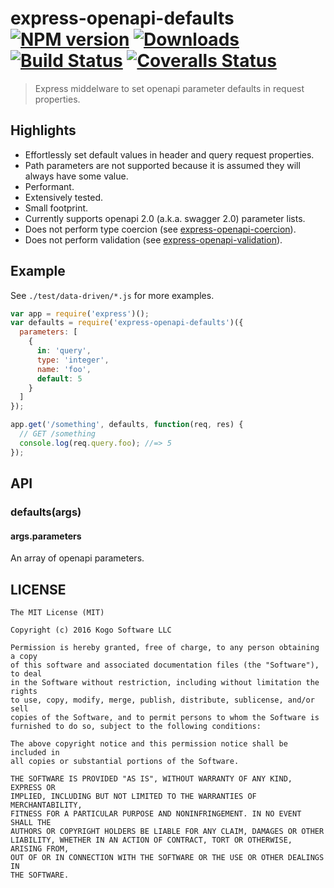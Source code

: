# express-openapi-defaults [![NPM version][npm-image]][npm-url] [![Downloads][downloads-image]][npm-url] [![Build Status][travis-image]][travis-url] [![Coveralls Status][coveralls-image]][coveralls-url]
> Express middelware to set openapi parameter defaults in request properties.

## Highlights

* Effortlessly set default values in header and query request properties.
* Path parameters are not supported because it is assumed they will always have some
value.
* Performant.
* Extensively tested.
* Small footprint.
* Currently supports openapi 2.0 (a.k.a. swagger 2.0) parameter lists.
* Does not perform type coercion (see [express-openapi-coercion](https://github.com/kogosoftwarellc/express-openapi-coercion)).
* Does not perform validation (see [express-openapi-validation](https://github.com/kogosoftwarellc/express-openapi-validation)).

## Example

See `./test/data-driven/*.js` for more examples.

```javascript
var app = require('express')();
var defaults = require('express-openapi-defaults')({
  parameters: [
    {
      in: 'query',
      type: 'integer',
      name: 'foo',
      default: 5
    }
  ]
});

app.get('/something', defaults, function(req, res) {
  // GET /something
  console.log(req.query.foo); //=> 5
});
```

## API

### defaults(args)
#### args.parameters

An array of openapi parameters.

## LICENSE
``````
The MIT License (MIT)

Copyright (c) 2016 Kogo Software LLC

Permission is hereby granted, free of charge, to any person obtaining a copy
of this software and associated documentation files (the "Software"), to deal
in the Software without restriction, including without limitation the rights
to use, copy, modify, merge, publish, distribute, sublicense, and/or sell
copies of the Software, and to permit persons to whom the Software is
furnished to do so, subject to the following conditions:

The above copyright notice and this permission notice shall be included in
all copies or substantial portions of the Software.

THE SOFTWARE IS PROVIDED "AS IS", WITHOUT WARRANTY OF ANY KIND, EXPRESS OR
IMPLIED, INCLUDING BUT NOT LIMITED TO THE WARRANTIES OF MERCHANTABILITY,
FITNESS FOR A PARTICULAR PURPOSE AND NONINFRINGEMENT. IN NO EVENT SHALL THE
AUTHORS OR COPYRIGHT HOLDERS BE LIABLE FOR ANY CLAIM, DAMAGES OR OTHER
LIABILITY, WHETHER IN AN ACTION OF CONTRACT, TORT OR OTHERWISE, ARISING FROM,
OUT OF OR IN CONNECTION WITH THE SOFTWARE OR THE USE OR OTHER DEALINGS IN
THE SOFTWARE.
``````

[downloads-image]: http://img.shields.io/npm/dm/express-openapi-defaults.svg
[npm-url]: https://npmjs.org/package/express-openapi-defaults
[npm-image]: http://img.shields.io/npm/v/express-openapi-defaults.svg

[travis-url]: https://travis-ci.org/kogosoftwarellc/express-openapi-defaults
[travis-image]: http://img.shields.io/travis/kogosoftwarellc/express-openapi-defaults.svg

[coveralls-url]: https://coveralls.io/r/kogosoftwarellc/express-openapi-defaults
[coveralls-image]: http://img.shields.io/coveralls/kogosoftwarellc/express-openapi-defaults/master.svg
